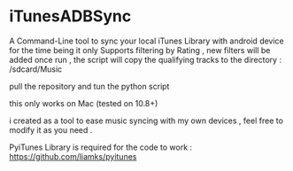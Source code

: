 # iTunesADBSync
A Command-Line tool to sync your local iTunes Library with android device
for the time being it only Supports filtering by Rating , new filters will be added
once run , the script will copy the qualifying tracks to the directory : /sdcard/Music

pull the repository and tun the python script

this only works on Mac (tested on 10.8+)

i created as a tool to ease music syncing with my own devices , feel free to modify it as you need .

PyiTunes Library is required for the code to work :
https://github.com/liamks/pyitunes
